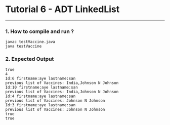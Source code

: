 # Tutorial 6 - ADT LinkedList
---
### 1. How to compile and run ?
```{shell}
javac testVaccine.java
java testVaccine
```

### 2. Expected Output
````{shell}
true
4
Id:6 firstname:aye lastname:san
previous list of Vaccines: India,Johnson N Johnson
Id:10 firstname:aye lastname:san
previous list of Vaccines: India,Johnson N Johnson
Id:4 firstname:aye lastname:san
previous list of Vaccines: Johnson N Johnson
Id:3 firstname:aye lastname:san
previous list of Vaccines: Johnson N Johnson
true
true

